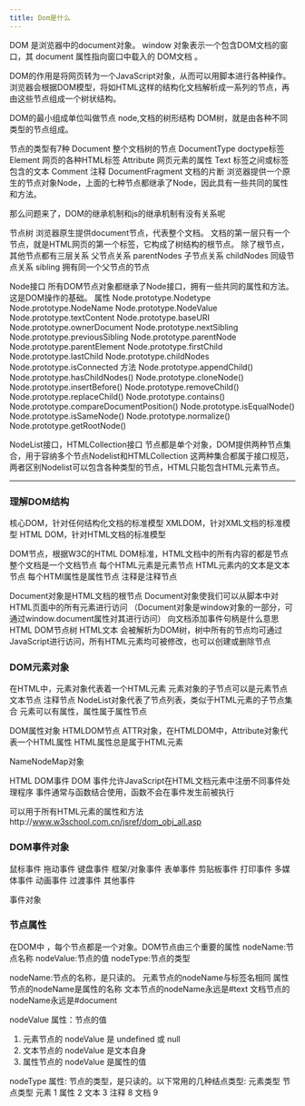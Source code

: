 ```yaml
---
title: Dom是什么
---
```

DOM 是浏览器中的document对象。
window 对象表示一个包含DOM文档的窗口，其 document 属性指向窗口中载入的 DOM文档 。

DOM的作用是将网页转为一个JavaScript对象，从而可以用脚本进行各种操作。
浏览器会根据DOM模型，将如HTML这样的结构化文档解析成一系列的节点，再由这些节点组成一个树状结构。

DOM的最小组成单位叫做节点 node,文档的树形结构 DOM树，就是由各种不同类型的节点组成。

节点的类型有7种
Document 整个文档树的节点
DocumentType doctype标签
Element 网页的各种HTML标签
Attribute 网页元素的属性
Text 标签之间或标签包含的文本
Comment 注释
DocumentFragment 文档的片断
浏览器提供一个原生的节点对象Node，上面的七种节点都继承了Node，因此具有一些共同的属性和方法。

那么问题来了，DOM的继承机制和js的继承机制有没有关系呢

节点树
浏览器原生提供document节点，代表整个文档。
文档的第一层只有一个节点，就是HTML网页的第一个标签<html>，它构成了树结构的根节点。
除了根节点，其他节点都有三层关系
	父节点关系 parentNodes 
	子节点关系 childNodes 
	同级节点关系 sibling 拥有同一个父节点的节点
	


Node接口
所有DOM节点对象都继承了Node接口，拥有一些共同的属性和方法。这是DOM操作的基础。
属性
	Node.prototype.Nodetype
	Node.prototype.NodeName
	Node.prototype.NodeValue
	Node.prototype.textContent
	Node.prototype.baseURI
	Node.prototype.ownerDocument
	Node.prototype.nextSibling
	Node.prototype.previousSibling
	Node.prototype.parentNode
	Node.prototype.parentElement
	Node.prototype.firstChild
	Node.prototype.lastChild
	Node.prototype.childNodes
	Node.prototype.isConnected
方法
	Node.prototype.appendChild()
	Node.prototype.hasChildNodes()
	Node.prototype.cloneNode()
	Node.prototype.insertBefore()
	Node.prototype.removeChild()
	Node.prototype.replaceChild()
	Node.prototype.contains()
	Node.prototype.compareDocumentPosition()
	Node.prototype.isEqualNode()
	Node.prototype.isSameNode()
	Node.prototype.normalize()
	Node.prototype.getRootNode()
	
NodeList接口，HTMLCollection接口
节点都是单个对象，DOM提供两种节点集合，用于容纳多个节点Nodelist和HTMLCollection
这两种集合都属于接口规范，两者区别Nodelist可以包含各种类型的节点，HTML只能包含HTML元素节点。

---
### 理解DOM结构
核心DOM，针对任何结构化文档的标准模型
XMLDOM，针对XML文档的标准模型
HTML DOM，针对HTML文档的标准模型


DOM节点，根据W3C的HTML DOM标准，HTML文档中的所有内容的都是节点
整个文档是一个文档节点
每个HTML元素是元素节点
HTML元素内的文本是文本节点
每个HTMl属性是属性节点
注释是注释节点

Document对象是HTML文档的根节点
Document对象使我们可以从脚本中对HTML页面中的所有元素进行访问
（Document对象是window对象的一部分，可通过window.document属性对其进行访问）
向文档添加事件句柄是什么意思
HTML DOM节点树
HTML文本 会被解析为DOM树，树中所有的节点均可通过JavaScript进行访问，所有HTML元素均可被修改，也可以创建或删除节点

### DOM元素对象
在HTML中，元素对象代表着一个HTML元素
元素对象的子节点可以是元素节点 文本节点 注释节点
NodeList对象代表了节点列表，类似于HTML元素的子节点集合
元素可以有属性，属性属于属性节点


DOM属性对象
HTMLDOM节点
ATTR对象，在HTMLDOM中，Attribute对象代表一个HTML属性
HTML属性总是属于HTML元素

NameNodeMap对象

HTML DOM事件 
DOM 事件允许JavaScript在HTML文档元素中注册不同事件处理程序
事件通常与函数结合使用，函数不会在事件发生前被执行

可以用于所有HTML元素的属性和方法http://www.w3school.com.cn/jsref/dom_obj_all.asp

### DOM事件对象
鼠标事件
拖动事件
键盘事件
框架/对象事件
表单事件
剪贴板事件
打印事件
多媒体事件
动画事件
过渡事件
其他事件


事件对象

### 节点属性
在DOM中 ，每个节点都是一个对象。DOM节点由三个重要的属性
nodeName:节点名称
nodeValue:节点的值
nodeType:节点的类型

nodeName:节点的名称，是只读的。
元素节点的nodeName与标签名相同
属性节点的nodeName是属性的名称
文本节点的nodeName永远是#text
文档节点的nodeName永远是#document

nodeValue 属性：节点的值
1. 元素节点的 nodeValue 是 undefined 或 null
2. 文本节点的 nodeValue 是文本自身
3. 属性节点的 nodeValue 是属性的值

nodeType 属性: 节点的类型，是只读的。以下常用的几种结点类型:
元素类型    节点类型
  元素          1
  属性          2
  文本          3
  注释          8
  文档          9



